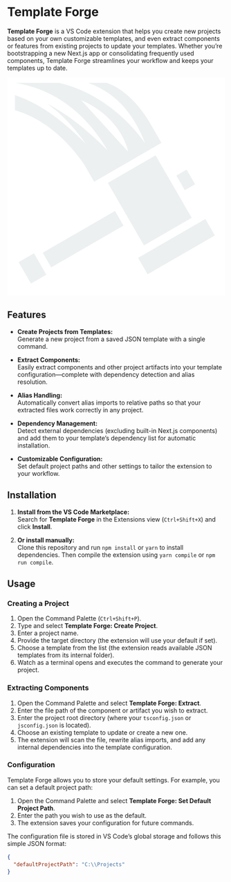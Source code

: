 # Template Forge

**Template Forge** is a VS Code extension that helps you create new projects based on your own customizable templates, and even extract components or features from existing projects to update your templates. Whether you’re bootstrapping a new Next.js app or consolidating frequently used components, Template Forge streamlines your workflow and keeps your templates up to date.

![Template Forge Icon](./icons/hammer-drop.svg)

## Features

- **Create Projects from Templates:**  
  Generate a new project from a saved JSON template with a single command.
  
- **Extract Components:**  
  Easily extract components and other project artifacts into your template configuration—complete with dependency detection and alias resolution.
  
- **Alias Handling:**  
  Automatically convert alias imports to relative paths so that your extracted files work correctly in any project.
  
- **Dependency Management:**  
  Detect external dependencies (excluding built-in Next.js components) and add them to your template’s dependency list for automatic installation.
  
- **Customizable Configuration:**  
  Set default project paths and other settings to tailor the extension to your workflow.

## Installation

1. **Install from the VS Code Marketplace:**  
   Search for **Template Forge** in the Extensions view (`Ctrl+Shift+X`) and click **Install**.

2. **Or install manually:**  
   Clone this repository and run `npm install` or `yarn` to install dependencies. Then compile the extension using `yarn compile` or `npm run compile`.

## Usage

### Creating a Project

1. Open the Command Palette (`Ctrl+Shift+P`).
2. Type and select **Template Forge: Create Project**.
3. Enter a project name.
4. Provide the target directory (the extension will use your default if set).
5. Choose a template from the list (the extension reads available JSON templates from its internal folder).
6. Watch as a terminal opens and executes the command to generate your project.

### Extracting Components

1. Open the Command Palette and select **Template Forge: Extract**.
2. Enter the file path of the component or artifact you wish to extract.
3. Enter the project root directory (where your `tsconfig.json` or `jsconfig.json` is located).
4. Choose an existing template to update or create a new one.
5. The extension will scan the file, rewrite alias imports, and add any internal dependencies into the template configuration.

### Configuration

Template Forge allows you to store your default settings. For example, you can set a default project path:

1. Open the Command Palette and select **Template Forge: Set Default Project Path**.
2. Enter the path you wish to use as the default.
3. The extension saves your configuration for future commands.

The configuration file is stored in VS Code’s global storage and follows this simple JSON format:

```json
{
  "defaultProjectPath": "C:\\Projects"
}
